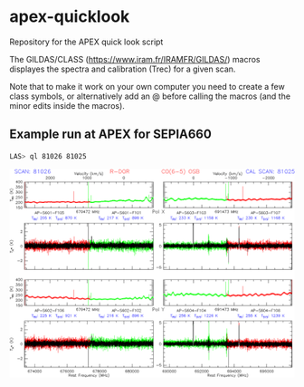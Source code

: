# apex-quicklook
Repository for the APEX quick look script

The GILDAS/CLASS (https://www.iram.fr/IRAMFR/GILDAS/) macros displayes the spectra and calibration (Trec) for a given scan.

Note that to make it work on your own computer you need to create a few class symbols, or alternatively add an @ before calling the macros (and the minor edits inside the macros).

## Example run at APEX for SEPIA660
```bash
LAS> ql 81026 81025
```

![Example quick look plot](ql_81026.png "ql_81026.png")
